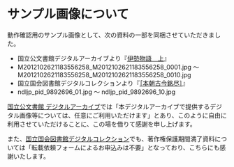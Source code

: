 # サンプル画像について

動作確認用のサンプル画像として、次の資料の一部を同梱させていただきました。

- 国立公文書館デジタルアーカイブより『[伊勢物語　上](http://www.digital.archives.go.jp/das/meta/M2012102621183556258)』
 - M2012102621183556258_M2012102621183556258_0001.jpg ～ M2012102621183556258_M2012102621183556258_0010.jpg
- 国立国会図書館デジタルコレクションより『[［本朝古今銘尽］](http://dl.ndl.go.jp/info:ndljp/pid/9892696)』
 - ndljp_pid_9892696_01.jpg ～ ndljp_pid_9892696_10.jpg

[国立公文書館 デジタルアーカイブ](https://www.digital.archives.go.jp/support/howto.html)では「本デジタルアーカイブで提供するデジタル画像等については、任意にご利用いただけます」とあり、このように自由に利用させていただけることに、この場を借りて感謝を申し上げます。

また、[国立国会図書館デジタルコレクション](http://www.ndl.go.jp/jp/attention/index.html#web_repro)でも、著作権保護期間満了資料については「転載依頼フォームによるお申込みは不要」となっており、こちらにも感謝いたします。
